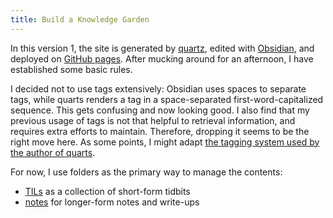 ```yaml
---
title: Build a Knowledge Garden
---
```


In this version 1, the site is generated by [quartz](https://github.com/jackyzha0/quartz), edited with [Obsidian](https://obsidian.md/), and deployed on [GitHub pages](https://ziyunli.github.io/quartz/). After mucking around for an afternoon, I have established some basic rules.


I decided not to use tags extensively: Obsidian uses spaces to separate tags, while quarts renders a tag in a space-separated first-word-capitalized sequence. This gets confusing and now looking good. I also find that my previous usage of tags is not that helpful to retrieval information, and requires extra efforts to maintain. Therefore, dropping it seems to be the right move here. As some points, I might adapt [the tagging system used by the author of quarts](https://jzhao.xyz/tags/). 

For now, I use folders as the primary way to manage the contents:
- [TILs](/TILs) as a collection of short-form tidbits
- [notes](/notes) for longer-form notes and write-ups

